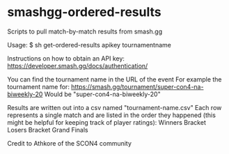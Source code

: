 # smashgg-ordered-results
Scripts to pull match-by-match results from smash.gg

Usage:
$ sh get-ordered-results apikey tournamentname 
  
Instructions on how to obtain an API key:
https://developer.smash.gg/docs/authentication/
  
You can find the tournament name in the URL of the event
For example the tournament name for: https://smash.gg/tournament/super-con4-na-biweekly-20
Would be "super-con4-na-biweekly-20"
  
Results are written out into a csv named "tournament-name.csv"
Each row represents a single match and are listed in the order they happened (this might be helpful for keeping track of player ratings):
Winners Bracket
Losers Bracket
Grand Finals

Credit to Athkore of the SCON4 community

